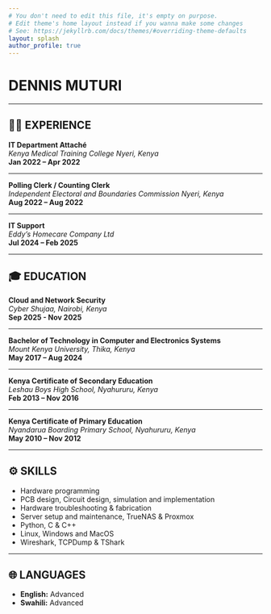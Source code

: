 ```yaml
---
# You don't need to edit this file, it's empty on purpose.
# Edit theme's home layout instead if you wanna make some changes
# See: https://jekyllrb.com/docs/themes/#overriding-theme-defaults
layout: splash
author_profile: true
---
```

# **DENNIS MUTURI**

---

## 🧑‍💼 EXPERIENCE

**IT Department Attaché**  
*Kenya Medical Training College Nyeri, Kenya*  
**Jan 2022 – Apr 2022** 

---

**Polling Clerk / Counting Clerk**  
*Independent Electoral and Boundaries Commission Nyeri, Kenya*  
**Aug 2022 – Aug 2022**

---

**IT Support**  
*Eddy’s Homecare Company Ltd*  
**Jul 2024 – Feb 2025** 

---

## 🎓 EDUCATION

**Cloud and Network Security**                                                                                                
*Cyber Shujaa, Nairobi, Kenya*                                                                                                
**Sep 2025 - Nov 2025** 

---

**Bachelor of Technology in Computer and Electronics Systems**  
*Mount Kenya University, Thika, Kenya*  
**May 2017 – Aug 2024**

---

**Kenya Certificate of Secondary Education**  
*Leshau Boys High School, Nyahururu, Kenya*  
**Feb 2013 – Nov 2016**

---

**Kenya Certificate of Primary Education**  
*Nyandarua Boarding Primary School, Nyahururu, Kenya*  
**May 2010 – Nov 2012**

---

## ⚙️ SKILLS

- Hardware programming  
- PCB design, Circuit design, simulation and implementation      
- Hardware troubleshooting & fabrication 
- Server setup and maintenance, TrueNAS & Proxmox  
- Python, C & C++  
- Linux, Windows and MacOS
- Wireshark, TCPDump & TShark

---

## 🌐 LANGUAGES

- **English:** Advanced  
- **Swahili:** Advanced  
